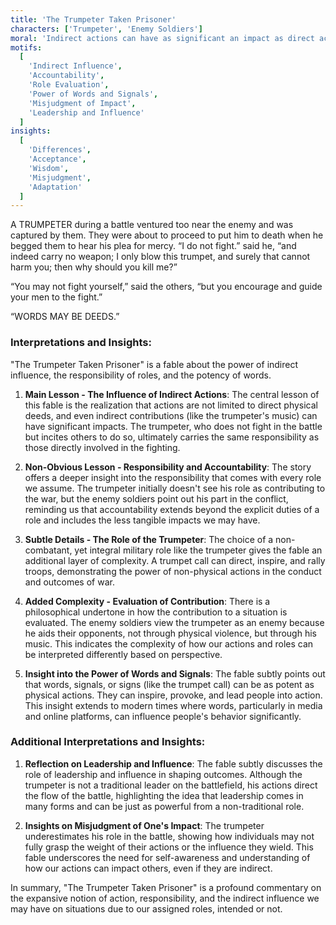 ```yaml
---
title: 'The Trumpeter Taken Prisoner'
characters: ['Trumpeter', 'Enemy Soldiers']
moral: 'Indirect actions can have as significant an impact as direct actions.'
motifs:
  [
    'Indirect Influence',
    'Accountability',
    'Role Evaluation',
    'Power of Words and Signals',
    'Misjudgment of Impact',
    'Leadership and Influence'
  ]
insights:
  [
    'Differences',
    'Acceptance',
    'Wisdom',
    'Misjudgment',
    'Adaptation'
  ]
---
```


A TRUMPETER during a battle ventured too near the enemy and was captured by them. They were about to proceed to put him to death when he begged them to hear his plea for mercy. “I do not fight.” said he, “and indeed carry no weapon; I only blow this trumpet, and surely that cannot harm you; then why should you kill me?”

“You may not fight yourself,” said the others, “but you encourage and guide your men to the fight.”

“WORDS MAY BE DEEDS.”

### Interpretations and Insights:

"The Trumpeter Taken Prisoner" is a fable about the power of indirect influence, the responsibility of roles, and the potency of words.

1. **Main Lesson - The Influence of Indirect Actions**: The central lesson of this fable is the realization that actions are not limited to direct physical deeds, and even indirect contributions (like the trumpeter's music) can have significant impacts. The trumpeter, who does not fight in the battle but incites others to do so, ultimately carries the same responsibility as those directly involved in the fighting.

2. **Non-Obvious Lesson - Responsibility and Accountability**: The story offers a deeper insight into the responsibility that comes with every role we assume. The trumpeter initially doesn't see his role as contributing to the war, but the enemy soldiers point out his part in the conflict, reminding us that accountability extends beyond the explicit duties of a role and includes the less tangible impacts we may have.

3. **Subtle Details - The Role of the Trumpeter**: The choice of a non-combatant, yet integral military role like the trumpeter gives the fable an additional layer of complexity. A trumpet call can direct, inspire, and rally troops, demonstrating the power of non-physical actions in the conduct and outcomes of war.

4. **Added Complexity - Evaluation of Contribution**: There is a philosophical undertone in how the contribution to a situation is evaluated. The enemy soldiers view the trumpeter as an enemy because he aids their opponents, not through physical violence, but through his music. This indicates the complexity of how our actions and roles can be interpreted differently based on perspective.

5. **Insight into the Power of Words and Signals**: The fable subtly points out that words, signals, or signs (like the trumpet call) can be as potent as physical actions. They can inspire, provoke, and lead people into action. This insight extends to modern times where words, particularly in media and online platforms, can influence people's behavior significantly.

### Additional Interpretations and Insights:

1. **Reflection on Leadership and Influence**: The fable subtly discusses the role of leadership and influence in shaping outcomes. Although the trumpeter is not a traditional leader on the battlefield, his actions direct the flow of the battle, highlighting the idea that leadership comes in many forms and can be just as powerful from a non-traditional role.

2. **Insights on Misjudgment of One's Impact**: The trumpeter underestimates his role in the battle, showing how individuals may not fully grasp the weight of their actions or the influence they wield. This fable underscores the need for self-awareness and understanding of how our actions can impact others, even if they are indirect.

In summary, "The Trumpeter Taken Prisoner" is a profound commentary on the expansive notion of action, responsibility, and the indirect influence we may have on situations due to our assigned roles, intended or not.
